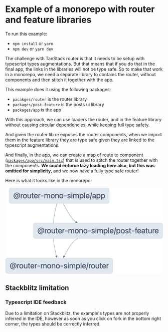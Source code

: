 # Example of a monorepo with router and feature libraries

To run this example:

- `npm install` or `yarn`
- `npm dev` or `yarn dev`

The challenge with TanStack router is that it needs to be setup with typescript types augmentations. But that means that if you do that in the final app, the links in the libraries will not be type safe. So to make that work in a monorepo, we need a separate library to contains the router, without components and then stitch it together with the app.

This example does it using the following packages:
- `pacakges/router` is the router library
- `packages/post-feature` is the posts ui library
- `packages/app` is the app

With this approach, we can use loaders the router, and in the feature library without causing circular dependencies, while keeping full type safety.

And given the router lib re exposes the router components, when we import them in the feature library they are type safe given they are linked to the typescript augmentations.

And finally, in the app, we can create a map of route to component ([`packages/app/src/main.tsx`](./packages/app/src/main.tsx)) that is used to stitch the router together with the components. **We could enforce lazy loading here also, but this was omitted for simplicity**, and we now have a fully type safe router!

Here is what it looks like in the monorepo:

![graph](./assets/graph.png)

## Stackblitz limitation

### Typescript IDE feedback

Due to a limitation on Stackblitz, the example's types are not properly inferred in the IDE, however as soon as you click on fork in the bottom right corner, the types should be correctly inferred.
